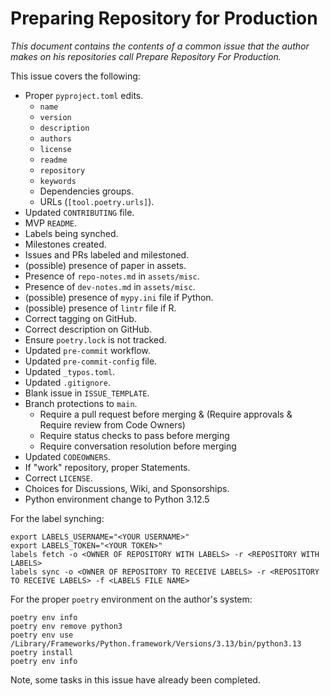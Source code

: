 # Preparing Repository for Production

_This document contains the contents of a common issue that the author makes on his repositories call Prepare Repository For Production._

This issue covers the following:

* Proper `pyproject.toml` edits.
  * `name`
  * `version`
  * `description`
  * `authors`
  * `license`
  * `readme`
  * `repository`
  * `keywords`
  * Dependencies groups.
  * URLs (`[tool.poetry.urls]`).
* Updated `CONTRIBUTING` file.
* MVP `README`.
* Labels being synched.
* Milestones created.
* Issues and PRs labeled and milestoned.
* (possible) presence of paper in assets.
* Presence of `repo-notes.md` in `assets/misc`.
* Presence of `dev-notes.md` in `assets/misc`.
* (possible) presence of `mypy.ini` file if Python.
* (possible) presence of `lintr` file if R.
* Correct tagging on GitHub.
* Correct description on GitHub.
* Ensure `poetry.lock` is not tracked.
* Updated `pre-commit` workflow.
* Updated `pre-commit-config` file.
* Updated `_typos.toml`.
* Updated `.gitignore`.
* Blank issue in `ISSUE_TEMPLATE`.
* Branch protections to `main`.
  * Require a pull request before merging & (Require approvals & Require review from Code Owners)
  * Require status checks to pass before merging
  * Require conversation resolution before merging
* Updated `CODEOWNERS`.
* If "work" repository, proper Statements.
* Correct `LICENSE`.
* Choices for Discussions, Wiki, and Sponsorships.
* Python environment change to Python 3.12.5

For the label synching:

```
export LABELS_USERNAME="<YOUR USERNAME>"
export LABELS_TOKEN="<YOUR TOKEN>"
labels fetch -o <OWNER OF REPOSITORY WITH LABELS> -r <REPOSITORY WITH LABELS>
labels sync -o <OWNER OF REPOSITORY TO RECEIVE LABELS> -r <REPOSITORY TO RECEIVE LABELS> -f <LABELS FILE NAME>
```

For the proper `poetry` environment on the author's system:

```
poetry env info
poetry env remove python3
poetry env use /Library/Frameworks/Python.framework/Versions/3.13/bin/python3.13
poetry install
poetry env info
```

Note, some tasks in this issue have already been completed.
